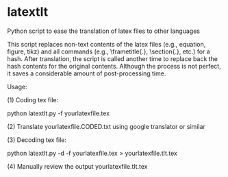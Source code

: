 # latextlt
Python script to ease the translation of latex files to other languages

This script replaces non-text contents of the latex files (e.g., equation, figure, tikz) and all commands (e.g., \frametitle{.}, \section{.}, etc.) for a hash. After translation, the script is called another time to replace back the hash contents for the original contents. Although the process is not perfect, it saves a considerable amount of post-processing time.

Usage: 

(1) Coding tex file: 

python latextlt.py -f yourlatexfile.tex

(2) Translate yourlatexfile.CODED.txt using google translator or similar 

(3) Decoding tex file:

python latextlt.py -d -f yourlatexfile.tex > yourlatexfile.tlt.tex

(4) Manually review the output yourlatexfile.tlt.tex
